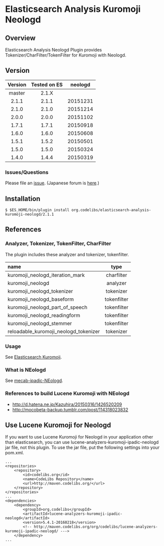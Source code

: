Elasticsearch Analysis Kuromoji Neologd
=======================

## Overview

Elasticsearch Analysis Neologd Plugin provides Tokenizer/CharFilter/TokenFilter for Kuromoji with Neologd.

## Version

| Version   | Tested on ES | neologd  |
|:---------:|:------------:|:--------:|
| master    | 2.1.X        |          |
| 2.1.1     | 2.1.1        | 20151231 |
| 2.1.0     | 2.1.0        | 20151214 |
| 2.0.0     | 2.0.0        | 20151102 |
| 1.7.1     | 1.7.1        | 20150918 |
| 1.6.0     | 1.6.0        | 20150608 |
| 1.5.1     | 1.5.2        | 20150501 |
| 1.5.0     | 1.5.0        | 20150324 |
| 1.4.0     | 1.4.4        | 20150319 |

### Issues/Questions

Please file an [issue](https://github.com/codelibs/elasticsearch-analysis-kuromoji-neologd/issues "issue").
(Japanese forum is [here](https://github.com/codelibs/codelibs-ja-forum "here").)

## Installation

    $ $ES_HOME/bin/plugin install org.codelibs/elasticsearch-analysis-kuromoji-neologd/2.1.1

## References

### Analyzer, Tokenizer, TokenFilter, CharFilter

The plugin includes these analyzer and tokenizer, tokenfilter.

| name                                     | type        |
|:-----------------------------------------|:-----------:|
| kuromoji\_neologd\_iteration\_mark       | charfilter  |
| kuromoji\_neologd                        | analyzer    |
| kuromoji\_neologd\_tokenizer             | tokenizer   |
| kuromoji\_neologd\_baseform              | tokenfilter |
| kuromoji\_neologd\_part\_of\_speech      | tokenfilter |
| kuromoji\_neologd\_readingform           | tokenfilter |
| kuromoji\_neologd\_stemmer               | tokenfilter |
| reloadable\_kuromoji\_neologd\_tokenizer | tokenizer   |

### Usage

See [Elasticsearch Kuromoji](https://github.com/elastic/elasticsearch-analysis-kuromoji "elasticsearch-analysis-kuromoji").

### What is NEologd

See [mecab-ipadic-NEologd](https://github.com/neologd/mecab-ipadic-neologd "mecab-ipadic-NEologd").

### References to build Lucene Kuromoji with NEologd

* http://d.hatena.ne.jp/Kazuhira/20150316/1426520209
* http://mocobeta-backup.tumblr.com/post/114318023832

## Use Lucene Kuromoji for Neologd

If you want to use Lucene Kuromoji for Neologd in your application other than elasticsearch, you can use lucene-analyzers-kuromoji-ipadic-neologd jar file, not this plugin.
To use the jar file, put the following settings into your pom.xml.

    ...
    <repositories>
        <repository>
            <id>codelibs.org</id>
            <name>CodeLibs Repository</name>
            <url>http://maven.codelibs.org/</url>
        </repository>
    </repositories>
    ...
    <dependencies>
        <dependency>
            <groupId>org.codelibs</groupId>
            <artifactId>lucene-analyzers-kuromoji-ipadic-neologd</artifactId>
            <version>5.4.1-20160218</version>
            <!-- http://maven.codelibs.org/org/codelibs/lucene-analyzers-kuromoji-ipadic-neologd/ --->
        </dependency>
    ...



